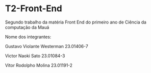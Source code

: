 # T2-Front-End
Segundo trabalho da matéria Front End do primeiro ano de Ciência da computação da Mauá 

Nome dos integrantes:

Gustavo Violante Westerman 23.01406-7

Victor Naoki Sato 23.01084-3

Vitor Rodolpho Molina 23.01191-2

